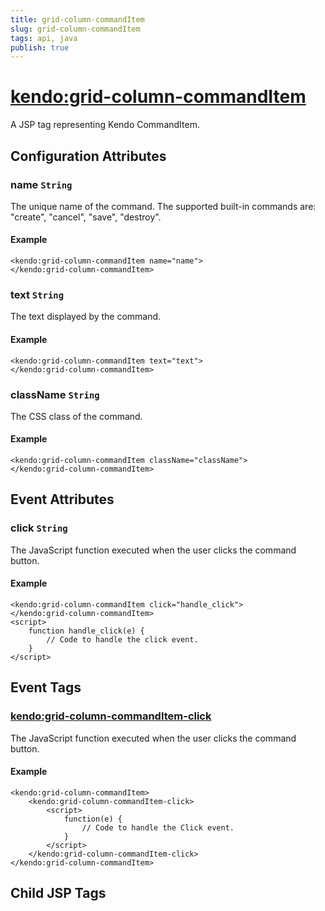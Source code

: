 ```yaml
---
title: grid-column-commandItem
slug: grid-column-commandItem
tags: api, java
publish: true
---
```


# <kendo:grid-column-commandItem>
A JSP tag representing Kendo CommandItem.

## Configuration Attributes


### name `String`

The unique name of the command. The supported built-in commands are: "create", "cancel", "save", "destroy".

#### Example
    <kendo:grid-column-commandItem name="name">
    </kendo:grid-column-commandItem>
    

### text `String`

The text displayed by the command.

#### Example
    <kendo:grid-column-commandItem text="text">
    </kendo:grid-column-commandItem>
    

### className `String`

The CSS class of the command.

#### Example
    <kendo:grid-column-commandItem className="className">
    </kendo:grid-column-commandItem>
    

## Event Attributes

### click `String`

The JavaScript function executed when the user clicks the command button.

#### Example
    <kendo:grid-column-commandItem click="handle_click">
    </kendo:grid-column-commandItem>
    <script>
        function handle_click(e) {
            // Code to handle the click event.
        }
    </script>


## Event Tags

### <kendo:grid-column-commandItem-click>

The JavaScript function executed when the user clicks the command button.

#### Example
    <kendo:grid-column-commandItem>
        <kendo:grid-column-commandItem-click>
            <script>
                function(e) {
                    // Code to handle the Click event.
                }
            </script>
        </kendo:grid-column-commandItem-click>
    </kendo:grid-column-commandItem>
 

## Child JSP Tags
 

